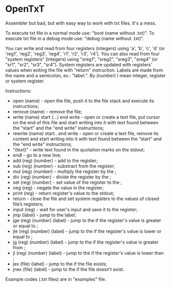 # OpenTxT
Assembler but bad, but with easy way to work with txt files. It's a mess.

To execute txt file in a normal mode use: "boot (name without .txt)".
To execute txt file in a debug mode use: "debug (name without .txt)".

You can write and read from four registers (integers) using 'a', 'b', 'c', 'd' (or 'reg1', 'reg2', 'reg3', 'reg4', 'r1', 'r2', 'r3', 'r4').
You can also read from four "system registers" (integers) using "sreg1", "sreg2", "sreg3", "sreg4" (or "sr1", "sr2", "sr3", "sr4").
System registers are updated with registers' values when exiting the file with "return" instruction.
Labels are made from the name and a semicolon, ex.: "label:".
By (number) I mean integer, register or system register. 


Instructions:
- open (name) - open the file, push it to the file stack and execute its instructions;
- remove (name) - remove the file;
- write (name) start (…) end write - open or create a text file, put cursor on the end of this file and start writing into it with text found between the "start" and the "end write" instructions;
- rewrite (name) start…end write - open or create a text file, remove its content and start writing into it with text found between the “start” and the "end write" instructions;
- "(text)" - write text found in the quotation marks on the stdout;
- endl - go to a new line;
- add (reg) (number) - add <number> to the register;
- sub (reg) (number) - substract <number> from the register;
- mul (reg) (number) - multiply the register by the <number>;
- div (reg) (number) - divide the register by the <number>;
- set (reg) (number) - set value of the register to the <value>;
- neg (reg) - negate the value in the register;
- print (reg) - return register's value to the stdout;
- return - close the file and set system registers to the values of closed file’s registers;
- input (reg) - wait for user's input and save it to the register;
- jmp (label) - jump to the label;
- jge (reg) (number) (label) - jump to the <label> if the register's value is greater or equal to <number>;
- jle (reg) (number) (label) - jump to the <label> if the register's value is lower or equal to <number>;
- jg (reg) (number) (label) - jump to the <label> if the register's value is greater from <number>;
- jl (reg) (number) (label) - jump to the <label> if the register's value is lower than <number>;
- jex (file) (label) - jump to the <label> if the file exists;
- jnex (file) (label) - jump to the <label> if the file doesn’t exist.

  
Example codes (.txt files) are in "examples" file.
